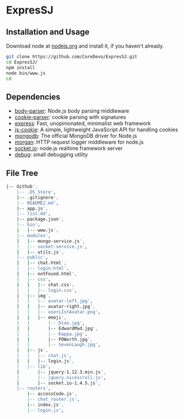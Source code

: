 # ExpresSJ



## Installation and Usage

Download node at [nodejs.org](http://nodejs.org) and install it, if you haven't already.

```sh
git clone https://github.com/CoreDevo/ExpresSJ.git
cd ExpresSJ/
npm install
node bin/www.js
cd
```



## Dependencies

- [body-parser](https://github.com/expressjs/body-parser): Node.js body parsing middleware
- [cookie-parser](https://github.com/expressjs/cookie-parser): cookie parsing with signatures
- [express](https://github.com/expressjs/express): Fast, unopinionated, minimalist web framework
- [js-cookie](https://github.com/js-cookie/js-cookie): A simple, lightweight JavaScript API for handling cookies
- [mongodb](https://github.com/mongodb/node-mongodb-native): The official MongoDB driver for Node.js
- [morgan](https://github.com/expressjs/morgan): HTTP request logger middleware for node.js
- [socket.io](https://github.com/Automattic/socket.io): node.js realtime framework server
- [debug](https://github.com/visionmedia/debug): small debugging utility

## File Tree

```sh
|-- Github',
    |-- .DS_Store',
    |-- .gitignore',
    |-- README2.md',
    |-- app.js',
    |-- list.md',
    |-- package.json',
    |-- bin',
    |   |-- www.js',
    |-- modules',
    |   |-- mongo-service.js',
    |   |-- socket-service.js',
    |   |-- utils.js',
    |-- public',
    |   |-- chat.html',
    |   |-- login.html',
    |   |-- notFound.html',
    |   |-- css',
    |   |   |-- chat.css',
    |   |   |-- login.css',
    |   |-- img',
    |   |   |-- avatar-left.jpg',
    |   |   |-- avatar-right.jpg',
    |   |   |-- userLIstAvatar.png',
    |   |   |-- emoji',
    |   |       |-- Diao.jpg',
    |   |       |-- EdwardMad.jpg',
    |   |       |-- Kappa.jpg',
    |   |       |-- PDWorth.jpg',
    |   |       |-- SevenLaugh.jpg',
    |   |-- js',
    |   |   |-- chat.js',
    |   |   |-- login.js',
    |   |-- lib',
    |       |-- jquery-1.12.3.min.js',
    |       |-- jquery.nicescroll.js',
    |       |-- socket.io-1.4.5.js',
    |-- routers',
        |-- accessCode.js',
        |-- chat_router.js',
        |-- index.js',
        |-- login.js',
```
